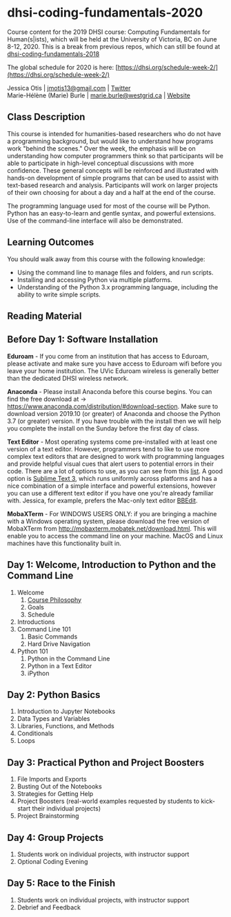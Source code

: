 # dhsi-coding-fundamentals-2020
Course content for the 2019 DHSI course: Computing Fundamentals for Human(s|ists), which will be held at the University of Victoria, BC on June 8-12, 2020.  This is a break from previous repos, which can still be found at [dhsi-coding-fundamentals-2018](https://github.com/ComputeCanada/dhsi-coding-fundamentals-2018)

The global schedule for 2020 is here: [https://dhsi.org/schedule-week-2/](https://dhsi.org/schedule-week-2/)

Jessica Otis | jmotis13@gmail.com | [Twitter](https://twitter.com/jotis13)<br>
Marie-Hélène (Marie) Burle | marie.burle@westgrid.ca | [Website](https://marie-helene-burle.netlify.com)

## Class Description

This course is intended for humanities-based researchers who do not have a programming background, but would like to understand how programs work "behind the scenes." Over the week, the emphasis will be on understanding how computer programmers think so that participants will be able to participate in high-level conceptual discussions with more confidence. These general concepts will be reinforced and illustrated with hands-on development of simple programs that can be used to assist with text-based research and analysis. Participants will work on larger projects of their own choosing for about a day and a half at the end of the course.

The programming language used for most of the course will be Python. Python has an easy-to-learn and gentle syntax, and powerful extensions. Use of the command-line interface will also be demonstrated.

## Learning Outcomes

You should walk away from this course with the following knowledge:
  - Using the command line to manage files and folders, and run scripts.
  - Installing and accessing Python via multiple platforms.
  - Understanding of the Python 3.x programming language, including the ability to write simple scripts.
  
  ## Reading Material
  
  ## Before Day 1: Software Installation

**Eduroam** - If you come from an institution that has access to Eduroam, please activate and make sure you have access to Eduroam wifi before you leave your home institution. The UVic Eduroam wireless is generally better than the dedicated DHSI wireless network.

**Anaconda** - Please install Anaconda before this course begins.  You can find the free download at -> https://www.anaconda.com/distribution/#download-section. Make sure to download version 2019.10 (or greater) of Anaconda and choose the Python 3.7 (or greater) version.  If you have trouble with the install then we will help you complete the install on the Sunday before the first day of class.

**Text Editor** - Most operating systems come pre-installed with at least one version of a text editor. However, programmers tend to like to use more complex text editors that are designed to work with programming languages and provide helpful visual cues that alert users to potential errors in their code. There are a lot of options to use, as you can see from this [list](https://en.wikipedia.org/wiki/List_of_text_editors ). A good option is [Sublime Text 3](https://www.sublimetext.com/3 ), which runs uniformly across platforms and has a nice combination of a simple interface and powerful extensions, however you can use a different text editor if you have one you're already familiar with. Jessica, for example, prefers the Mac-only text editor [BBEdit](https://www.barebones.com/products/bbedit/).

**MobaXTerm** - For WINDOWS USERS ONLY: if you are bringing a machine with a Windows operating system, please download the free version of MobaXTerm from http://mobaxterm.mobatek.net/download.html. This will enable you to access the command line on your machine. MacOS and Linux machines have this functionality built in.
  
  ## Day 1: Welcome, Introduction to Python and the Command Line

1. Welcome
    1. [Course Philosophy](https://github.com/ComputeCanada/dhsi-coding-fundamentals-2018/blob/master/book-chapter/main.md )
    2. Goals
    3. Schedule
2. Introductions
3. Command Line 101
	1. Basic Commands
	2. Hard Drive Navigation
4. Python 101
	1. Python in the Command Line
	2. Python in a Text Editor
	3. iPython
  
  ## Day 2: Python Basics
1. Introduction to Jupyter Notebooks
2. Data Types and Variables
3. Libraries, Functions, and Methods
4. Conditionals
5. Loops
  
  ## Day 3: Practical Python and Project Boosters
1. File Imports and Exports
2. Busting Out of the Notebooks
3. Strategies for Getting Help
4. Project Boosters (real-world examples requested by students to kick-start their individual projects)
5. Project Brainstorming
  
  ## Day 4: Group Projects
1. Students work on individual projects, with instructor support
2. Optional Coding Evening
  
  ## Day 5: Race to the Finish
1. Students work on individual projects, with instructor support
2. Debrief and Feedback
